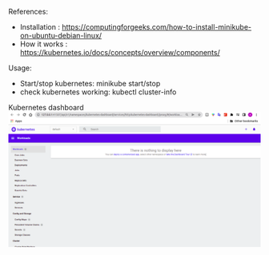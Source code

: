 References:
- Installation : https://computingforgeeks.com/how-to-install-minikube-on-ubuntu-debian-linux/
- How it works : https://kubernetes.io/docs/concepts/overview/components/


Usage:
- Start/stop kubernetes: minikube start/stop
- check kubernetes working: kubectl cluster-info

Kubernetes dashboard
![image info](./dashboard.png)

